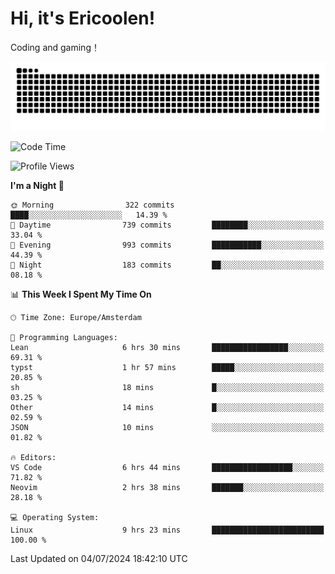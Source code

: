 # Hi, it's Ericoolen!
Coding and gaming！

<picture>
  <source media="(prefers-color-scheme: dark)" srcset="https://raw.githubusercontent.com/Eric-Song-Nop/Eric-Song-Nop/output/github-contribution-grid-snake-dark.svg">
  <source media="(prefers-color-scheme: light)" srcset="https://raw.githubusercontent.com/Eric-Song-Nop/Eric-Song-Nop/output/github-contribution-grid-snake.svg">
  <img alt="github contribution grid snake animation" src="https://raw.githubusercontent.com/Eric-Song-Nop/Eric-Song-Nop/output/github-contribution-grid-snake.svg">
</picture>

<!--START_SECTION:waka-->
![Code Time](http://img.shields.io/badge/Code%20Time-1%2C397%20hrs%2020%20mins-blue)

![Profile Views](http://img.shields.io/badge/Profile%20Views-0-blue)

**I'm a Night 🦉** 

```text
🌞 Morning                322 commits         ████░░░░░░░░░░░░░░░░░░░░░   14.39 % 
🌆 Daytime                739 commits         ████████░░░░░░░░░░░░░░░░░   33.04 % 
🌃 Evening                993 commits         ███████████░░░░░░░░░░░░░░   44.39 % 
🌙 Night                  183 commits         ██░░░░░░░░░░░░░░░░░░░░░░░   08.18 % 
```


📊 **This Week I Spent My Time On** 

```text
🕑︎ Time Zone: Europe/Amsterdam

💬 Programming Languages: 
Lean                     6 hrs 30 mins       █████████████████░░░░░░░░   69.31 % 
typst                    1 hr 57 mins        █████░░░░░░░░░░░░░░░░░░░░   20.85 % 
sh                       18 mins             █░░░░░░░░░░░░░░░░░░░░░░░░   03.25 % 
Other                    14 mins             █░░░░░░░░░░░░░░░░░░░░░░░░   02.59 % 
JSON                     10 mins             ░░░░░░░░░░░░░░░░░░░░░░░░░   01.82 % 

🔥 Editors: 
VS Code                  6 hrs 44 mins       ██████████████████░░░░░░░   71.82 % 
Neovim                   2 hrs 38 mins       ███████░░░░░░░░░░░░░░░░░░   28.18 % 

💻 Operating System: 
Linux                    9 hrs 23 mins       █████████████████████████   100.00 % 
```


 Last Updated on 04/07/2024 18:42:10 UTC
<!--END_SECTION:waka-->
